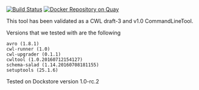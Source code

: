 [![Build Status](https://travis-ci.org/CancerCollaboratory/dockstore-tool-samtools-rmdup.svg)](https://travis-ci.org/CancerCollaboratory/dockstore-tool-samtools-rmdup)
[![Docker Repository on Quay](https://quay.io/repository/cancercollaboratory/dockstore-tool-samtools-rmdup/status "Docker Repository on Quay")](https://quay.io/repository/cancercollaboratory/dockstore-tool-samtools-rmdup)

This tool has been validated as a CWL draft-3 and v1.0 CommandLineTool. 

Versions that we tested with are the following 
```
avro (1.8.1)
cwl-runner (1.0)
cwl-upgrader (0.1.1)
cwltool (1.0.20160712154127)
schema-salad (1.14.20160708181155)
setuptools (25.1.6)
```

Tested on Dockstore version 1.0-rc.2
